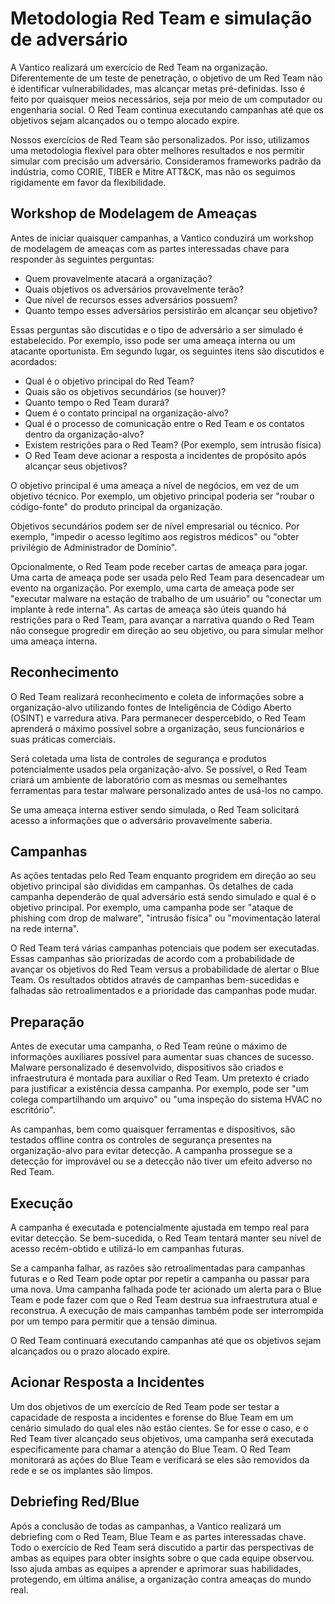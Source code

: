 # Metodologia Red Team e simulação de adversário

A Vantico realizará um exercício de Red Team na organização. Diferentemente de um teste de penetração, o objetivo de um Red Team não é identificar vulnerabilidades, mas alcançar metas pré-definidas. Isso é feito por quaisquer meios necessários, seja por meio de um computador ou engenharia social. O Red Team continua executando campanhas até que os objetivos sejam alcançados ou o tempo alocado expire.

Nossos exercícios de Red Team são personalizados. Por isso, utilizamos uma metodologia flexível para obter melhores resultados e nos permitir simular com precisão um adversário. Consideramos frameworks padrão da indústria, como CORIE, TIBER e Mitre ATT\&CK, mas não os seguimos rigidamente em favor da flexibilidade.

## Workshop de Modelagem de Ameaças

Antes de iniciar quaisquer campanhas, a Vantico conduzirá um workshop de modelagem de ameaças com as partes interessadas chave para responder às seguintes perguntas:

* Quem provavelmente atacará a organização?
* Quais objetivos os adversários provavelmente terão?
* Que nível de recursos esses adversários possuem?
* Quanto tempo esses adversários persistirão em alcançar seu objetivo?

Essas perguntas são discutidas e o tipo de adversário a ser simulado é estabelecido. Por exemplo, isso pode ser uma ameaça interna ou um atacante oportunista. Em segundo lugar, os seguintes itens são discutidos e acordados:

* Qual é o objetivo principal do Red Team?
* Quais são os objetivos secundários (se houver)?
* Quanto tempo o Red Team durará?
* Quem é o contato principal na organização-alvo?
* Qual é o processo de comunicação entre o Red Team e os contatos dentro da organização-alvo?
* Existem restrições para o Red Team? (Por exemplo, sem intrusão física)
* O Red Team deve acionar a resposta a incidentes de propósito após alcançar seus objetivos?

O objetivo principal é uma ameaça a nível de negócios, em vez de um objetivo técnico. Por exemplo, um objetivo principal poderia ser "roubar o código-fonte" do produto principal da organização.

Objetivos secundários podem ser de nível empresarial ou técnico. Por exemplo, "impedir o acesso legítimo aos registros médicos" ou "obter privilégio de Administrador de Domínio".

Opcionalmente, o Red Team pode receber cartas de ameaça para jogar. Uma carta de ameaça pode ser usada pelo Red Team para desencadear um evento na organização. Por exemplo, uma carta de ameaça pode ser "executar malware na estação de trabalho de um usuário" ou "conectar um implante à rede interna". As cartas de ameaça são úteis quando há restrições para o Red Team, para avançar a narrativa quando o Red Team não consegue progredir em direção ao seu objetivo, ou para simular melhor uma ameaça interna.

## Reconhecimento

O Red Team realizará reconhecimento e coleta de informações sobre a organização-alvo utilizando fontes de Inteligência de Código Aberto (OSINT) e varredura ativa. Para permanecer despercebido, o Red Team aprenderá o máximo possível sobre a organização, seus funcionários e suas práticas comerciais.

Será coletada uma lista de controles de segurança e produtos potencialmente usados pela organização-alvo. Se possível, o Red Team criará um ambiente de laboratório com as mesmas ou semelhantes ferramentas para testar malware personalizado antes de usá-los no campo.

Se uma ameaça interna estiver sendo simulada, o Red Team solicitará acesso a informações que o adversário provavelmente saberia.

## Campanhas

As ações tentadas pelo Red Team enquanto progridem em direção ao seu objetivo principal são divididas em campanhas. Os detalhes de cada campanha dependerão de qual adversário está sendo simulado e qual é o objetivo principal. Por exemplo, uma campanha pode ser "ataque de phishing com drop de malware", "intrusão física" ou "movimentação lateral na rede interna".

O Red Team terá várias campanhas potenciais que podem ser executadas. Essas campanhas são priorizadas de acordo com a probabilidade de avançar os objetivos do Red Team versus a probabilidade de alertar o Blue Team. Os resultados obtidos através de campanhas bem-sucedidas e falhadas são retroalimentados e a prioridade das campanhas pode mudar.

## Preparação

Antes de executar uma campanha, o Red Team reúne o máximo de informações auxiliares possível para aumentar suas chances de sucesso. Malware personalizado é desenvolvido, dispositivos são criados e infraestrutura é montada para auxiliar o Red Team. Um pretexto é criado para justificar a existência dessa campanha. Por exemplo, pode ser "um colega compartilhando um arquivo" ou "uma inspeção do sistema HVAC no escritório".

As campanhas, bem como quaisquer ferramentas e dispositivos, são testados offline contra os controles de segurança presentes na organização-alvo para evitar detecção. A campanha prossegue se a detecção for improvável ou se a detecção não tiver um efeito adverso no Red Team.

## Execução

A campanha é executada e potencialmente ajustada em tempo real para evitar detecção. Se bem-sucedida, o Red Team tentará manter seu nível de acesso recém-obtido e utilizá-lo em campanhas futuras.

Se a campanha falhar, as razões são retroalimentadas para campanhas futuras e o Red Team pode optar por repetir a campanha ou passar para uma nova. Uma campanha falhada pode ter acionado um alerta para o Blue Team e pode fazer com que o Red Team destrua sua infraestrutura atual e reconstrua. A execução de mais campanhas também pode ser interrompida por um tempo para permitir que a tensão diminua.

O Red Team continuará executando campanhas até que os objetivos sejam alcançados ou o prazo alocado expire.

## Acionar Resposta a Incidentes

Um dos objetivos de um exercício de Red Team pode ser testar a capacidade de resposta a incidentes e forense do Blue Team em um cenário simulado do qual eles não estão cientes. Se for esse o caso, e o Red Team tiver alcançado seus objetivos, uma campanha será executada especificamente para chamar a atenção do Blue Team. O Red Team monitorará as ações do Blue Team e verificará se eles são removidos da rede e se os implantes são limpos.

## Debriefing Red/Blue

Após a conclusão de todas as campanhas, a Vantico realizará um debriefing com o Red Team, Blue Team e as partes interessadas chave. Todo o exercício de Red Team será discutido a partir das perspectivas de ambas as equipes para obter insights sobre o que cada equipe observou. Isso ajuda ambas as equipes a aprender e aprimorar suas habilidades, protegendo, em última análise, a organização contra ameaças do mundo real.
